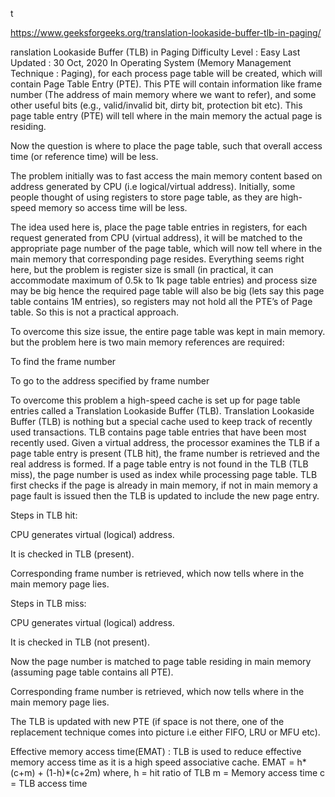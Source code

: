 t

https://www.geeksforgeeks.org/translation-lookaside-buffer-tlb-in-paging/


ranslation Lookaside Buffer (TLB) in Paging
Difficulty Level : Easy
Last Updated : 30 Oct, 2020
In Operating System (Memory Management Technique : Paging), for each process page table will be created, which will contain Page Table Entry (PTE). This PTE will contain information like frame number (The address of main memory where we want to refer), and some other useful bits (e.g., valid/invalid bit, dirty bit, protection bit etc). This page table entry (PTE) will tell where in the main memory the actual page is residing. 

Now the question is where to place the page table, such that overall access time (or reference time) will be less. 

The problem initially was to fast access the main memory content based on address generated by CPU (i.e logical/virtual address). Initially, some people thought of using registers to store page table, as they are high-speed memory so access time will be less. 

The idea used here is, place the page table entries in registers, for each request generated from CPU (virtual address), it will be matched to the appropriate page number of the page table, which will now tell where in the main memory that corresponding page resides. Everything seems right here, but the problem is register size is small (in practical, it can accommodate maximum of 0.5k to 1k page table entries) and process size may be big hence the required page table will also be big (lets say this page table contains 1M entries), so registers may not hold all the PTE’s of Page table. So this is not a practical approach. 

To overcome this size issue, the entire page table was kept in main memory. but the problem here is two main memory references are required: 
 

To find the frame number 
 
To go to the address specified by frame number 
 
To overcome this problem a high-speed cache is set up for page table entries called
a Translation Lookaside Buffer (TLB). Translation Lookaside Buffer (TLB) is nothing but 
a special cache used to keep track of recently used transactions. TLB contains page table
entries that have been most recently used. Given a virtual address, the processor examines
the TLB if a page table entry is present (TLB hit), the frame number is retrieved and the
real address is formed. If a page table entry is not found in the TLB (TLB miss), the page 
number is used as index while processing page table. TLB first checks if the page is already
in main memory, if not in main memory a page fault is issued then the TLB is updated to include
the new page entry. 

 



Steps in TLB hit: 
 

CPU generates virtual (logical) address. 
 
It is checked in TLB (present). 
 
Corresponding frame number is retrieved, which now tells where in the main memory page lies. 
 
Steps in TLB miss: 
 

CPU generates virtual (logical) address. 
 
It is checked in TLB (not present). 
 
Now the page number is matched to page table residing in main memory (assuming page table contains all PTE). 
 
Corresponding frame number is retrieved, which now tells where in the main memory page lies. 
 
The TLB is updated with new PTE (if space is not there, one of the replacement technique comes into picture i.e either FIFO, LRU or MFU etc). 
 
Effective memory access time(EMAT) : TLB is used to reduce effective memory access time as it is a high speed associative cache. 
EMAT = h*(c+m) + (1-h)*(c+2m) 
where, h = hit ratio of TLB 
m = Memory access time 
c = TLB access time 
